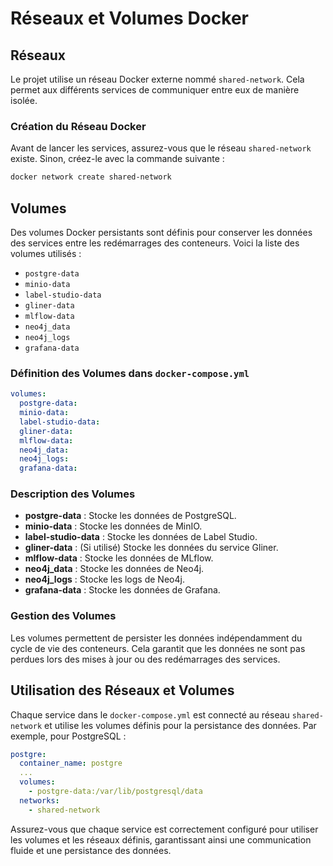 # Réseaux et Volumes Docker

## Réseaux

Le projet utilise un réseau Docker externe nommé `shared-network`. Cela permet aux différents services de communiquer entre eux de manière isolée.

### Création du Réseau Docker

Avant de lancer les services, assurez-vous que le réseau `shared-network` existe. Sinon, créez-le avec la commande suivante :

```bash
docker network create shared-network
```

## Volumes

Des volumes Docker persistants sont définis pour conserver les données des services entre les redémarrages des conteneurs. Voici la liste des volumes utilisés :

- `postgre-data`
- `minio-data`
- `label-studio-data`
- `gliner-data`
- `mlflow-data`
- `neo4j_data`
- `neo4j_logs`
- `grafana-data`

### Définition des Volumes dans `docker-compose.yml`

```yaml
volumes:
  postgre-data:
  minio-data:
  label-studio-data:
  gliner-data:
  mlflow-data:
  neo4j_data:
  neo4j_logs:
  grafana-data:
```

### Description des Volumes

- **postgre-data** : Stocke les données de PostgreSQL.
- **minio-data** : Stocke les données de MinIO.
- **label-studio-data** : Stocke les données de Label Studio.
- **gliner-data** : (Si utilisé) Stocke les données du service Gliner.
- **mlflow-data** : Stocke les données de MLflow.
- **neo4j_data** : Stocke les données de Neo4j.
- **neo4j_logs** : Stocke les logs de Neo4j.
- **grafana-data** : Stocke les données de Grafana.

### Gestion des Volumes

Les volumes permettent de persister les données indépendamment du cycle de vie des conteneurs. Cela garantit que les données ne sont pas perdues lors des mises à jour ou des redémarrages des services.

## Utilisation des Réseaux et Volumes

Chaque service dans le `docker-compose.yml` est connecté au réseau `shared-network` et utilise les volumes définis pour la persistance des données. Par exemple, pour PostgreSQL :

```yaml
postgre:
  container_name: postgre
  ...
  volumes:
    - postgre-data:/var/lib/postgresql/data
  networks:
    - shared-network
```

Assurez-vous que chaque service est correctement configuré pour utiliser les volumes et les réseaux définis, garantissant ainsi une communication fluide et une persistance des données.
